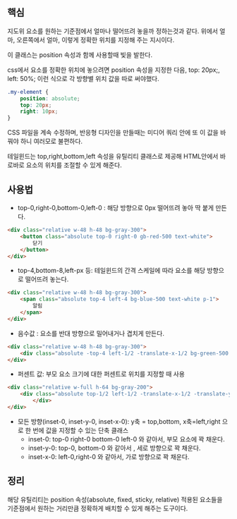 ## 핵심
지도위 요소를 원하는 기준점에서 얼마나 떨어뜨려 놓을까 정하는것과 같다.
위에서 얼마, 오른쪽에서 얼마, 이렇게 정확한 위치를 지정해 주는 지시이다.

이 클래스는 position 속성과 함께 사용할때 빛을 발한다.

css에서 요소를 정확한 위치에 놓으려면 position 속성을 지정한 다음, top: 20px;, left: 50%; 이런 식으로 각 방향별 위치 값을 따로 써야했다.
```CSS
.my-element {
	position: absolute;
	top: 20px;
	right: 10px;
}
```
CSS 파일을 계속 수정하며, 반응형 디자인을 만들때는 미디어 쿼리 안에 또 이 값을 바꿔야 하니 여러모로 불편하다.

테일윈드는 top,right,bottom,left 속성을 유틸리티 클래스로 제공해 HTML안에서 바로바로 요소의 위치를 조절할 수 있게 해준다.

## 사용법
- top-0,right-0,bottom-0,left-0 : 해당 방향으로 0px 떨어뜨려 놓아 딱 붙게 만든다.
```HTML
<div class="relative w-48 h-48 bg-gray-300">
	<button class="absolute top-0 right-0 gb-red-500 text-white">
		닫기
	</button>
</div>
```
- top-4,bottom-8,left-px 등: 테일윈드의 간격 스케일에 따라 요소를 해당 방향으로 떨어뜨려 놓는다.
```HTML
<div class="relative w-48 h-48 bg-gray-300">
	<span class="absolute top-4 left-4 bg-blue-500 text-white p-1">
		알림
	</span>
</div>
```
- 음수값 : 요소를 반대 방향으로 밀어내거나 겹치게 만든다.
```HTML
<div class="relative w-48 h-48 bg-gray-300">
	<div class="absolute -top-4 left-1/2 -translate-x-1/2 bg-green-500 rounded-full w-8 h-8"></div>
</div>
```
- 퍼센트 값: 부모 요소 크기에 대한 퍼센트로 위치를 지정할 때 사용
```HTML
<div class="relative w-full h-64 bg-gray-200">
    <div class="absolute top-1/2 left-1/2 -translate-x-1/2 -translate-y-1/2 bg-blue-500 w-24 h-24">
        </div>
</div>
```
- 모든 방향(inset-0, inset-y-0, inset-x-0): y축 = top,bottom, x축=left,right 으로 한 번에 값을 지정할 수 있는 단축 클래스
	- inset-0: top-0 right-0 bottom-0 left-0 와 같아서, 부모 요소에 꽉 채운다.
	- inset-y-0: top-0, bottom-0 와 같아서 , 세로 방향으로 꽉 채운다.
	- inset-x-0: left-0,right-0 와 같아서, 가로 방향으로 꽉 채운다.

## 정리
해당 유틸리티는 position 속성(absolute, fixed, sticky, relative) 적용된 요소들을 기준점에서 원하는 거리만큼 정확하게 배치할 수 있게 해주는 도구이다.